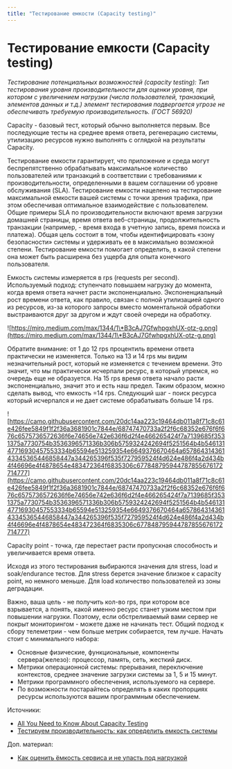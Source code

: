 ```yaml
---
title: "Тестирование емкости (Capacity testing)"
---
```


# Тестирование емкости (Capacity testing)

_Тестирование потенциальных возможностей (capacity testing): Тип тестирования уровня производительности для оценки уровня, при котором с увеличением нагрузки (числа пользователей, транзакций, элементов данных и т.д.) элемент тестирования подвергается угрозе не обеспечивать требуемую производительность. (ГОСТ 56920)_

Capacity - базовый тест, который обычно выполняется первым. Все последующие тесты на среднее время ответа, регенерацию системы, утилизацию ресурсов нужно выполнять с оглядкой на результаты Capacity.

Тестирование емкости гарантирует, что приложение и среда могут беспрепятственно обрабатывать максимальное количество пользователей или транзакций в соответствии с требованиями к производительности, определенными в вашем соглашении об уровне обслуживания (SLA). Тестирование емкости нацелено на тестирование максимальной емкости вашей системы с точки зрения трафика, при этом обеспечивая оптимальное взаимодействие с пользователем. Общие примеры SLA по производительности включают время загрузки домашней страницы, время ответа веб-страницы, продолжительность транзакции (например, - время входа в учетную запись, время поиска и платежа). Общая цель состоит в том, чтобы идентифицировать «зону безопасности» системы и удерживать ее в максимально возможной степени. Тестирование емкости помогает определить, в какой степени она может быть расширена без ущерба для опыта конечного пользователя.

Емкость системы измеряется в rps (requests per second). Используемый подход: ступенчато повышаем нагрузку до момента, когда время ответа начнет расти экспоненциально. Экспоненциальный рост времени ответа, как правило, связан с полной утилизацией одного из ресурсов, из-за которого запросы вместо моментальной обработки выстраиваются друг за другом и ждут своей очереди на обработку.

![https://miro.medium.com/max/1344/1\*B3cAJ7GfwhpgxhUX-otz-g.png](https://miro.medium.com/max/1344/1\*B3cAJ7GfwhpgxhUX-otz-g.png)

Обратите внимание: от 1 до 12 rps процентиль времени ответа практически не изменяется. Только на 13 и 14 rps мы видим незначительный рост, который не изменяется с течением времени. Это значит, что мы практически исчерпали ресурс, в который упремся, но очередь еще не образуется. На 15 rps время ответа начало расти экспоненциально, значит это и есть наш предел. Таким образом, можно сделать вывод, что емкость =14 rps. Следующий шаг - поиск ресурса который исчерпался и не дает системе обрабатывать больше 14 rps.

![https://camo.githubusercontent.com/20dc14aa223c19464db011a8f71c8c61e426fee5849f1f2f36a3681901c7844e/68747470733a2f2f6c68352e676f6f676c6575736572636f6e74656e742e636f6d2f4e466265424f7a7139685f3531375a7730754b3536396571336b306b5759324242694f5251564b4b54613147716930457553334b65594e513259354e6649376670464a65786431436143345365446858447a344265396f535f727959524f4d624e486f4a2d434b4f46696e4f4878654e483472364f6835306c677848795944787855676172714777](https://camo.githubusercontent.com/20dc14aa223c19464db011a8f71c8c61e426fee5849f1f2f36a3681901c7844e/68747470733a2f2f6c68352e676f6f676c6575736572636f6e74656e742e636f6d2f4e466265424f7a7139685f3531375a7730754b3536396571336b306b5759324242694f5251564b4b54613147716930457553334b65594e513259354e6649376670464a65786431436143345365446858447a344265396f535f727959524f4d624e486f4a2d434b4f46696e4f4878654e483472364f6835306c677848795944787855676172714777)

Capacity point - точка, где перестает расти пропускная способность и увеличивается время ответа.

Исходя из этого тестирования выбираются значения для stress, load и soak/endurance тестов. Для stress берется значение близкое к capacity point, но немного меньше. Для load количество пользователей из зоны деградации.

Важно, ваша цель - не получить кол-во rps, при котором все взрывается, а понять, какой именно ресурс станет узким местом при повышении нагрузки. Поэтому, если обстреливаемый вами сервер не покрыт мониторингом - можете даже не начинать тест. Общий подход к сбору телеметрии - чем больше метрик собирается, тем лучше. Начать стоит с минимального набора:

* Основные физические, функциональные, компоненты сервера(железо): процессор, память, сеть, жесткий диск.
* Метрики операционной системы: прерывания, переключение контекстов, среднее значение загрузки системы за 1, 5 и 15 минут.
* Метрики программного обеспечения, используемого на сервере.
* По возможности постарайтесь определять в каких пропорциях ресурсы используются вашим программным обеспечением.

Источники:

* [All You Need to Know About Capacity Testing](https://www.radview.com/blog/all-you-need-to-know-about-capacity-testing/)
* [Тестируем производительность: как определить емкость системы](https://medium.com/@sheidaievkostiantyn/capacity-testing-273c87ff03b4)

Доп. материал:

* [Как оценить ёмкость сервиса и не упасть под нагрузкой](https://habr.com/ru/company/yandex/blog/481134/)
